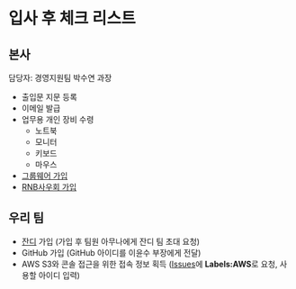 # 입사 후 체크 리스트

## 본사
담당자: 경영지원팀 박수연 과장

- 출입문 지문 등록
- 이메일 발급
- 업무용 개인 장비 수령
  - 노트북
  - 모니터
  - 키보드
  - 마우스
- [그룹웨어 가입](groupware.md)
- [RNB사우회 가입](cafe.md)

## 우리 팀
- [잔디](https://www.jandi.com) 가입 (가입 후 팀원 아무나에게 잔디 팀 초대 요청)
- GitHub 가입 (GitHub 아이디를 이윤수 부장에게 전달)
- AWS S3와 콘솔 접근을 위한 접속 정보 획득 ([Issues](https://github.com/rnb-rpa/Team/issues/new)에 **Labels:AWS**로 요청, 사용할 아이디 입력)
